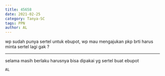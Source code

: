 ```yaml
---
title: 45658
date: 2021-02-25
category: Tanya-SC
tags: PPN
author: AL
---
```


wp sudah punya sertel untuk ebupot, wp mau mengajukan pkp brti harus minta sertel lagi gak ?

---

selama masih berlaku harusnya bisa dipakai yg sertel buat ebupot

`AL`
